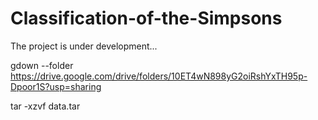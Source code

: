# Classification-of-the-Simpsons

The project is under development...

gdown --folder https://drive.google.com/drive/folders/10ET4wN898yG2oiRshYxTH95p-Dpoor1S?usp=sharing

tar -xzvf data.tar